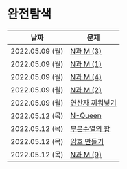 # 완전탐색

| 날짜             | 문제                                    |
|----------------|---------------------------------------|
| 2022.05.09 (월) | [N과 M (3)](http://boj.kr/15651)       |
| 2022.05.09 (월) | [N과 M (1)](http://boj.kr/15649)       |
| 2022.05.09 (월) | [N과 M (4)](http://boj.kr/15652)       |
| 2022.05.09 (월) | [N과 M (2)](http://boj.kr/15650)       |
| 2022.05.09 (월) | [연산자 끼워넣기](http://boj.kr/14888)       |
| 2022.05.12 (목) | [N-Queen](http://boj.kr/9663)         | 
| 2022.05.12 (목) | [부분수열의 합](http://boj.kr/1182)         |
| 2022.05.12 (목) | [암호 만들기         ](http://boj.kr/1759) |
| 2022.05.12 (목) | [N과 M (9)  ](http://boj.kr/15663)     |
